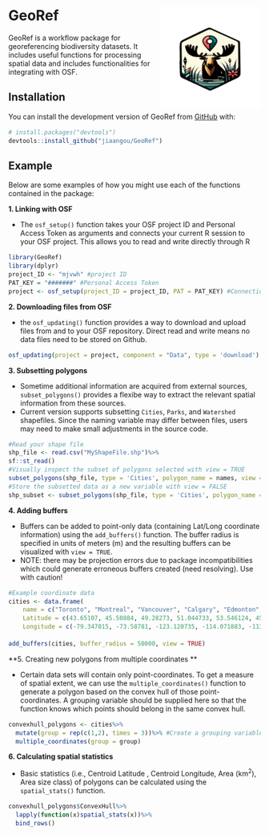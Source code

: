 
# GeoRef <img src="man/figures/logo.png" align="right" height="200"/>

<!-- badges: start -->
<!-- badges: end -->

GeoRef is a workflow package for georeferencing biodiversity datasets. It includes useful functions for processing spatial data and includes functionalities for integrating with OSF. 

## Installation

You can install the development version of GeoRef from [GitHub](https://github.com/) with:

``` r
# install.packages("devtools")
devtools::install_github("jiaangou/GeoRef")
```

## Example

Below are some examples of how you might use each of the functions contained in the package:

**1. Linking with OSF**

- The `osf_setup()` function takes your OSF project ID and Personal Access Token as arguments and connects your current R session to your OSF project. This allows you to read and write directly through R 
``` r
library(GeoRef)
library(dplyr)
project_ID <- "mjvwh" #project ID
PAT_KEY = "#######" #Personal Access Token
project <- osf_setup(project_ID = project_ID, PAT = PAT_KEY) #Connection

```

**2. Downloading files from OSF**

- the `osf_updating()` function provides a way to download and upload files from and to your OSF repository. Direct read and write means no data files need to be stored on Github. 

``` r
osf_updating(project = project, component = "Data", type = 'download')

```
**3. Subsetting polygons**

- Sometime additional information are acquired from external sources, `subset_polygons()` provides a flexibe way to extract the relevant spatial information from these sources.
- Current version supports subsetting `Cities`, `Parks`, and `Watershed` shapefiles. Since the naming variable may differ between files, users may need to make small adjustments in the source code. 

``` r
#Read your shape file
shp_file <- read.csv("MyShapeFile.shp")%>%
sf::st_read()
#Visually inspect the subset of polygons selected with view = TRUE
subset_polygons(shp_file, type = 'Cities', polygon_name = names, view = TRUE)
#Store the subsetted data as a new variable with view = FALSE
shp_subset <- subset_polygons(shp_file, type = 'Cities', polygon_name = rand_names, view = FALSE)
```

**4. Adding buffers**

- Buffers can be added to point-only data (containing Lat/Long coordinate information) using the `add_buffers()` function. The buffer radius is specified in units of meters (m) and the resulting buffers can be visualized with `view = TRUE`.
- NOTE: there may be projection errors due to package incompatibilities which could generate erroneous buffers created (need resolving). Use with caution!

``` r
#Example coordinate data
cities <- data.frame(
    name = c("Toronto", "Montreal", "Vancouver", "Calgary", "Edmonton", "Ottawa"),
    Latitude = c(43.65107, 45.50884, 49.28273, 51.044733, 53.546124, 45.42153),
    Longitude = c(-79.347015, -73.58781, -123.120735, -114.071883, -113.493823, -75.697193))

add_buffers(cities, buffer_radius = 50000, view = TRUE)
```

**5. Creating new polygons from multiple coordinates **

- Certain data sets will contain only point-coordinates. To get a measure of spatial extent, we can use the `multiple_coordinates()` function to generate a polygon based on the convex hull of those point-coordinates. A grouping variable should be supplied here so that the function knows which points should belong in the same convex hull. 

```r
convexhull_polygons <- cities%>%
  mutate(group = rep(c(1,2), times = 3))%>% #Create a grouping variable named "group"
  multiple_coordinates(group = group)
```


**6. Calculating spatial statistics**

- Basic statistics (i.e., Centroid Latitude , Centroid Longitude,  Area (km$^2$), Area size class) of polygons can be calculated using the `spatial_stats()` function. 

``` r
convexhull_polygons$ConvexHull%>%
  lapply(function(x)spatial_stats(x))%>%
  bind_rows()

```




